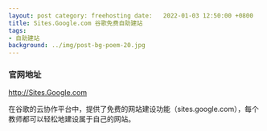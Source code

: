 ```yaml
---
layout: post category: freehosting date:   2022-01-03 12:50:00 +0800
title: Sites.Google.com 谷歌免费自助建站
tags:
- 自助建站
background: ../img/post-bg-poem-20.jpg
---
```



### 官网地址
http://Sites.Google.com

在谷歌的云协作平台中，提供了免费的网站建设功能（sites.google.com），每个教师都可以轻松地建设属于自己的网站。